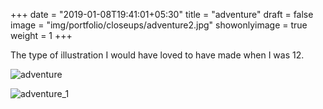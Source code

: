 +++
date = "2019-01-08T19:41:01+05:30"
title = "adventure"
draft = false
image = "img/portfolio/closeups/adventure2.jpg"
showonlyimage = true
weight = 1
+++

The type of illustration I would have loved to have made when I was 12.

![adventure](/img/portfolio/adventure.jpg)

![adventure_1](/img/portfolio/closeups/adventure.jpg)
